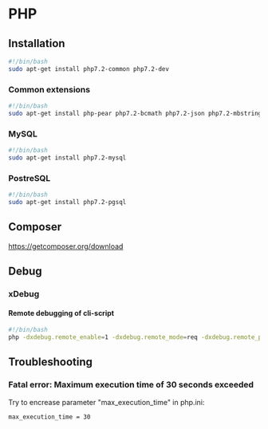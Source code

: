 # PHP

## Installation

```bash
#!/bin/bash
sudo apt-get install php7.2-common php7.2-dev
```

### Common extensions

```bash
#!/bin/bash
sudo apt-get install php-pear php7.2-bcmath php7.2-json php7.2-mbstring php7.2-mcrypt php7.2-curl php7.2-zip php7.2-xml php7.2-xmlrpc php7.2-xsl php7.2-intl php7.2-gd php7.2-imagick php7.2-ldap
```

### MySQL

```bash
#!/bin/bash
sudo apt-get install php7.2-mysql
```

### PostreSQL

```bash
#!/bin/bash
sudo apt-get install php7.2-pgsql
```

## Composer

https://getcomposer.org/download

## Debug

### xDebug

#### Remote debugging of cli-script

```bash
#!/bin/bash
php -dxdebug.remote_enable=1 -dxdebug.remote_mode=req -dxdebug.remote_port=9000 -dxdebug.remote_host=127.0.0.1 -dxdebug.remote_autostart=1 /path/to/script
```

## Troubleshooting

### Fatal error: Maximum execution time of 30 seconds exceeded

Try to encrease parameter "max_execution_time" in php.ini:

```text
max_execution_time = 30
```
